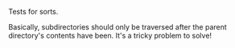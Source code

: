 Tests for sorts. 

Basically, subdirectories should only be traversed after the parent directory's contents have been. It's a tricky problem to solve!